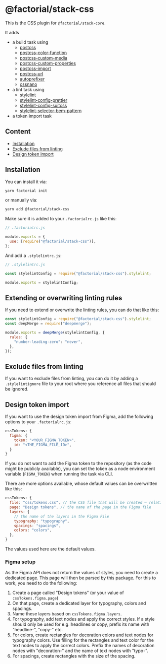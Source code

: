 # @factorial/stack-css

This is the CSS plugin for `@factorial/stack-core`.

It adds

- a build task using
  - [postcss](https://www.npmjs.com/package/postcss)
  - [postcss-color-function](https://www.npmjs.com/package/postcss-color-function)
  - [postcss-custom-media](https://www.npmjs.com/package/postcss-custom-media)
  - [postcss-custom-properties](https://www.npmjs.com/package/postcss-custom-properties)
  - [postcss-import](https://www.npmjs.com/package/postcss-import)
  - [postcss-url](https://www.npmjs.com/package/postcss-url)
  - [autoprefixer](https://www.npmjs.com/package/autoprefixer)
  - [cssnano](https://www.npmjs.com/package/cssnano)
- a lint task using
  - [stylelint](https://www.npmjs.com/package/stylelint)
  - [stylelint-config-prettier](https://www.npmjs.com/package/stylelint-config-prettier)
  - [stylelint-config-suitcss](https://www.npmjs.com/package/stylelint-config-suitcss)
  - [stylelint-selector-bem-pattern](https://www.npmjs.com/package/stylelint-selector-bem-pattern)
- a token import task

## Content

- [Installation](#installation)
- [Exclude files from linting](#exclude-files-from-linting)
- [Design token import](#design-token-import)

## Installation

You can install it via:

```bash
yarn factorial init
```

or manually via:

```bash
yarn add @factorial/stack-css
```

Make sure it is added to your `.factorialrc.js` like this:

```js
// .factorialrc.js

module.exports = {
  use: [require("@factorial/stack-css")],
};
```

And add a `.stylelintrc.js`:

```js
// .stylelintrc.js

const stylelintConfig = require("@factorial/stack-css").stylelint;

module.exports = stylelintConfig;
```

## Extending or overwriting linting rules

If you need to extend or overwrite the linting rules, you can do that like this:

```js
const stylelintConfig = require("@factorial/stack-css").stylelint;
const deepMerge = require("deepmerge");

module.exports = deepMerge(stylelintConfig, {
  rules: {
    "number-leading-zero": "never",
  },
});
```

## Exclude files from linting

If you want to exclude files from linting, you can do it by adding a `.stylelintignore` file to your root where you reference all files that should be ignored.

## Design token import

If you want to use the design token import from Figma, add the following options to your `.factorialrc.js`:

```js
cssTokens: {
  figma: {
    token: "<YOUR_FIGMA_TOKEN>",
    id: "<THE_FIGMA_FILE_ID>",
  }
}
```

If you do not want to add the Figma token to the repository (as the code might be publicly available), you can set the token as a node environment variable (`FIGMA_TOKEN`) when running the task via CLI.

There are more options available, whose default values can be overwritten like this:

```js
cssTokens: {
  file: "css/tokens.css", // the CSS file that will be created – relative to your rootFolder
  page: "Design tokens", // the name of the page in the Figma file
  layers: {
    // the name of the layers in the Figma File
    typography: "typography",
    spacings: "spacings",
    colors: "colors",
  },
}
```

The values used here are the default values.

### Figma setup

As the Figma API does not return the values of styles, you need to create a dedicated page. This page will then be parsed by this package. For this to work, you need to do the following:

1. Create a page called "Design tokens" (or your value of `cssTokens.figma.page`)
2. On that page, create a dedicated layer for typography, colors and spacings.
3. Name these layers based on `cssTokens.figma.layers`.
4. For typography, add text nodes and apply the correct styles. If a style should only be used for e.g. headlines or copy, prefix its name with "headline-", "copy-" etc.
5. For colors, create rectangles for decoration colors and text nodes for typography colors. Use filling for the rectangles and text color for the text nodes to apply the correct colors. Prefix the names of decoration nodes with "decoration-" and the name of text nodes with "typo-".
6. For spacings, create rectangles with the size of the spacing.
